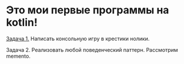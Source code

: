 # Это мои первые программы на kotlin!
[Задача 1.](\src\main\kotlin\TicTacToeGame.kt) Написать консольную игру в крестики нолики.

Задача 2. Реализовать любой поведенческий паттерн. Рассмотрим memento.
